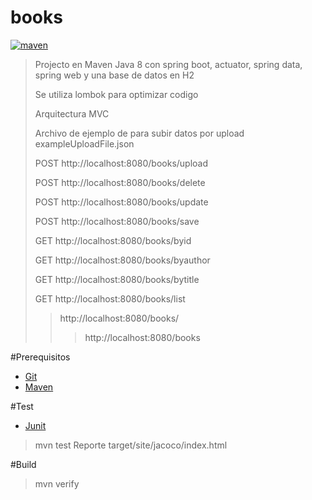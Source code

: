 # books

[![maven](https://img.shields.io/badge/maven-v3.6.X-red.svg)](https://maven.apache.org/)

>Projecto en Maven Java 8 con spring boot, actuator, spring data, spring web y una base de datos en H2
>
>Se utiliza lombok para optimizar codigo
>
>Arquitectura MVC
>
>Archivo de ejemplo de para subir datos por upload exampleUploadFile.json
>
>POST http://localhost:8080/books/upload
>
>POST http://localhost:8080/books/delete
>
>POST http://localhost:8080/books/update
>
>POST http://localhost:8080/books/save
>
>GET http://localhost:8080/books/byid
>
>GET http://localhost:8080/books/byauthor
>
>GET http://localhost:8080/books/bytitle
>
>GET http://localhost:8080/books/list
>> http://localhost:8080/books/
>>> http://localhost:8080/books

#Prerequisitos

* [Git](http://git-scm.com/)
* [Maven](https://maven.apache.org/)

#Test

* [Junit](https://junit.org/junit4/)

> mvn test
>Reporte target/site/jacoco/index.html

#Build

> mvn verify
